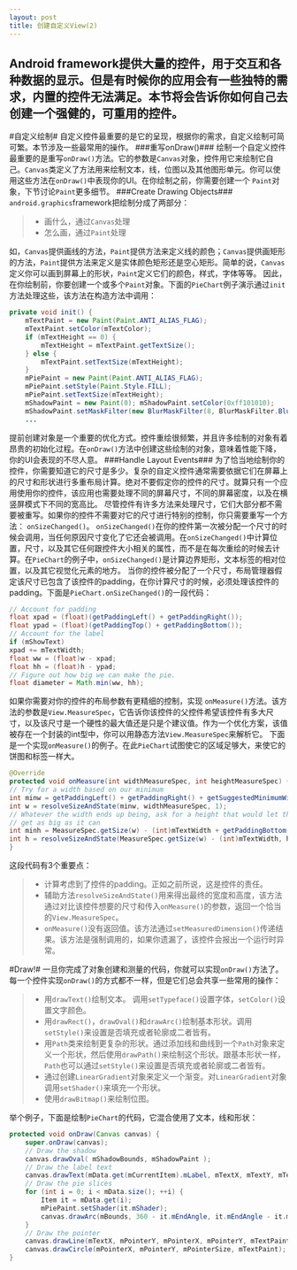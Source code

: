 ```yaml
---
layout: post
title: 创建自定义View(2)
---
```


Android framework提供大量的控件，用于交互和各种数据的显示。但是有时候你的应用会有一些独特的需求，内置的控件无法满足。本节将会告诉你如何自己去创建一个强健的，可重用的控件。
 --------
#自定义绘制#
自定义控件最重要的是它的呈现，根据你的需求，自定义绘制可简可繁。本节涉及一些最常用的操作。
###重写onDraw()###
绘制一个自定义控件最重要的是重写`onDraw()`方法。它的参数是`Canvas`对象，控件用它来绘制它自己。`Canvas`类定义了方法用来绘制文本，线，位图以及其他图形单元。你可以使用这些方法在`onDraw()`中表现你的UI。在你绘制之前，你需要创建一个 `Paint`对象，下节讨论`Paint`更多细节。
###Create Drawing Objects###
`android.graphics`framework把绘制分成了两部分：
>- 画什么，通过`Canvas`处理
>- 怎么画，通过`Paint`处理

如，`Canvas`提供画线的方法，`Paint`提供方法来定义线的颜色；`Canvas`提供画矩形的方法，`Paint`提供方法来定义是实体颜色矩形还是空心矩形。简单的说，`Canvas`定义你可以画到屏幕上的形状，`Paint`定义它们的颜色，样式，字体等等。 因此，在你绘制前，你要创建一个或多个`Paint`对象。下面的`PieChart`例子演示通过`init`方法处理这些，该方法在构造方法中调用：
```java
private void init() {
    mTextPaint = new Paint(Paint.ANTI_ALIAS_FLAG);
    mTextPaint.setColor(mTextColor);
    if (mTextHeight == 0) {
        mTextHeight = mTextPaint.getTextSize();
    } else {
        mTextPaint.setTextSize(mTextHeight);
    }
    mPiePaint = new Paint(Paint.ANTI_ALIAS_FLAG);
    mPiePaint.setStyle(Paint.Style.FILL);
    mPiePaint.setTextSize(mTextHeight);
    mShadowPaint = new Paint(0); mShadowPaint.setColor(0xff101010);
    mShadowPaint.setMaskFilter(new BlurMaskFilter(8, BlurMaskFilter.Blur.NORMAL));
    ... 
```
提前创建对象是一个重要的优化方式。控件重绘很频繁，并且许多绘制的对象有着昂贵的初始化过程。在`onDraw()`方法中创建这些绘制的对象，意味着性能下降，你的UI会表现的不尽人意。
###Handle Layout Events###
为了恰当地绘制你的控件，你需要知道它的尺寸是多少。复杂的自定义控件通常需要依据它们在屏幕上的尺寸和形状进行多重布局计算。绝对不要假定你的控件的尺寸。就算只有一个应用使用你的控件，该应用也需要处理不同的屏幕尺寸，不同的屏幕密度，以及在横竖屏模式下不同的宽高比。 尽管控件有许多方法来处理尺寸，它们大部分都不需要被重写。如果你的控件不需要对它的尺寸进行特别的控制，你只需要重写一个方法： `onSizeChanged()`。 `onSizeChanged()`在你的控件第一次被分配一个尺寸的时候会调用，当任何原因尺寸变化了它还会被调用。在`onSizeChanged()`中计算位置，尺寸，以及其它任何跟控件大小相关的属性，而不是在每次重绘的时候去计算。在`PieChart`的例子中，`onSizeChanged()`是计算边界矩形，文本标签的相对位置，以及其它视觉化元素的地方。 当你的控件被分配了一个尺寸，布局管理器假定该尺寸已包含了该控件的padding，在你计算尺寸的时候，必须处理该控件的padding。下面是`PieChart.onSizeChanged()`的一段代码：
```java
// Account for padding
float xpad = (float)(getPaddingLeft() + getPaddingRight());
float ypad = (float)(getPaddingTop() + getPaddingBottom());
// Account for the label
if (mShowText)
xpad += mTextWidth;
float ww = (float)w - xpad;
float hh = (float)h - ypad;
// Figure out how big we can make the pie.
float diameter = Math.min(ww, hh);
```
如果你需要对你的控件的布局参数有更精细的控制，实现 `onMeasure()`方法。该方法的参数是`View.MeasureSpec`，它告诉你该控件的父控件希望该控件有多大尺寸，以及该尺寸是一个硬性的最大值还是只是个建议值。作为一个优化方案，该值被存在一个封装的int型中，你可以用静态方法`View.MeasureSpec`来解析它。 下面是一个实现`onMeasure()`的例子。在此`PieChart`试图使它的区域足够大，来使它的饼图和标签一样大。
```java
@Override
protected void onMeasure(int widthMeasureSpec, int heightMeasureSpec) {
// Try for a width based on our minimum
int minw = getPaddingLeft() + getPaddingRight() + getSuggestedMinimumWidth();
int w = resolveSizeAndState(minw, widthMeasureSpec, 1);
// Whatever the width ends up being, ask for a height that would let the pie
// get as big as it can
int minh = MeasureSpec.getSize(w) - (int)mTextWidth + getPaddingBottom() + getPaddingTop();
int h = resolveSizeAndState(MeasureSpec.getSize(w) - (int)mTextWidth, heightMeasureSpec, 0); setMeasuredDimension(w, h);
}
```
这段代码有3个重要点：
>- 计算考虑到了控件的padding。正如之前所说，这是控件的责任。
>- 辅助方法`resolveSizeAndState()`用来得出最终的宽度和高度，该方法通过对比该控件想要的尺寸和传入`onMeasure()`的参数，返回一个恰当的`View.MeasureSpec`。
>- `onMeasure()`没有返回值。该方法通过`setMeasuredDimension()`传递结果。该方法是强制调用的，如果你遗漏了，该控件会报出一个运行时异常。

#Draw!#
一旦你完成了对象创建和测量的代码，你就可以实现`onDraw()`方法了。每一个控件实现`onDraw()`的方式都不一样，但是它们总会共享一些常用的操作：
>- 用`drawText()`绘制文本。 调用`setTypeface()`设置字体，`setColor()`设置文字颜色。
>- 用`drawRect()`，`drawOval()`和`drawArc()`绘制基本形状。调用`setStyle()`来设置是否填充或者轮廓或二者皆有。
>- 用`Path`类来绘制更复杂的形状。通过添加线和曲线到一个`Path`对象来定义一个形状，然后使用`drawPath()`来绘制这个形状。跟基本形状一样，`Path`也可以通过`setStyle()`来设置是否填充或者轮廓或二者皆有。
>- 通过创建`LinearGradient`对象来定义一个渐变。对`LinearGradient`对象调用`setShader()`来填充一个形状。
>- 使用`drawBitmap()`来绘制位图。 

举个例子，下面是绘制`PieChart`的代码，它混合使用了文本，线和形状：
```java
protected void onDraw(Canvas canvas) {
    super.onDraw(canvas);
    // Draw the shadow
    canvas.drawOval( mShadowBounds, mShadowPaint );
    // Draw the label text
    canvas.drawText(mData.get(mCurrentItem).mLabel, mTextX, mTextY, mTextPaint);
    // Draw the pie slices
    for (int i = 0; i < mData.size(); ++i) {
        Item it = mData.get(i);
        mPiePaint.setShader(it.mShader);
        canvas.drawArc(mBounds, 360 - it.mEndAngle, it.mEndAngle - it.mStartAngle, true, mPiePaint);
    }
    // Draw the pointer
    canvas.drawLine(mTextX, mPointerY, mPointerX, mPointerY, mTextPaint);
    canvas.drawCircle(mPointerX, mPointerY, mPointerSize, mTextPaint);
} 
```
